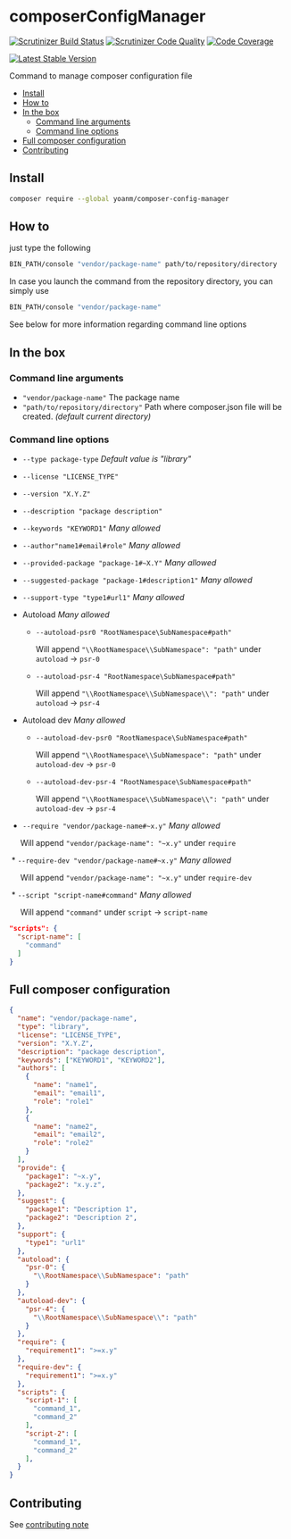 # composerConfigManager
[![Scrutinizer Build Status](https://img.shields.io/scrutinizer/build/g/yoanm/composerConfigManager.svg?label=Scrutinizer)](https://scrutinizer-ci.com/g/yoanm/composerConfigManager/?branch=master) [![Scrutinizer Code Quality](https://img.shields.io/scrutinizer/g/yoanm/composerConfigManager.svg?label=Code%20quality)](https://scrutinizer-ci.com/g/yoanm/composerConfigManager/?branch=master) [![Code Coverage](https://img.shields.io/scrutinizer/coverage/g/yoanm/composerConfigManager.svg?label=Coverage)](https://scrutinizer-ci.com/g/yoanm/composerConfigManager/?branch=master)

[![Latest Stable Version](https://img.shields.io/packagist/v/yoanm/composer-config-manager.svg)](https://packagist.org/packages/yoanm/composer-config-manager)

Command to manage composer configuration file

  * [Install](#install)
  * [How to](#how-to)
  * [In the box](#in-the-box)
    * [Command line arguments](#in-the-box-command-line-arguments)
    * [Command line options](#in-the-box-command-line-options)
  * [Full composer configuration](#full-composer-configuration)
  * [Contributing](#contributing)

## Install
```bash
composer require --global yoanm/composer-config-manager
```

## How to

just type the following
```bash
BIN_PATH/console "vendor/package-name" path/to/repository/directory
```

In case you launch the command from the repository directory, you can simply use 
```bash
BIN_PATH/console "vendor/package-name"
```

See below for more information regarding command line options

## In the box

<a name="in-the-box-command-line-arguments"></a>
### Command line arguments

  * `"vendor/package-name"` The package name
  * `"path/to/repository/directory"` Path where composer.json file will be created. *(default current directory)*

<a name="in-the-box-command-line-options"></a>
### Command line options

  * `--type package-type` *Default value is "library"*
  * `--license "LICENSE_TYPE"`
  * `--version "X.Y.Z"`
  * `--description "package description"`
  * `--keywords "KEYWORD1"` *Many allowed*
  * `--author"name1#email#role"` *Many allowed*  
  * `--provided-package "package-1#~X.Y"` *Many allowed*
  * `--suggested-package "package-1#description1"` *Many allowed*
  * `--support-type "type1#url1"` *Many allowed*
  * Autoload *Many allowed*
    
    * `--autoload-psr0 "RootNamespace\SubNamespace#path"`
    
      Will append `"\\RootNamespace\\SubNamespace": "path"` under `autoload` -> `psr-0` 
    * `--autoload-psr-4 "RootNamespace\SubNamespace#path"` 
    
      Will append `"\\RootNamespace\\SubNamespace\\": "path"` under `autoload` -> `psr-4` 

  * Autoload dev *Many allowed*
    
    * `--autoload-dev-psr0 "RootNamespace\SubNamespace#path"`
    
      Will append `"\\RootNamespace\\SubNamespace": "path"` under `autoload-dev` -> `psr-0` 
    * `--autoload-dev-psr-4 "RootNamespace\SubNamespace#path"` 
    
      Will append `"\\RootNamespace\\SubNamespace\\": "path"` under `autoload-dev` -> `psr-4` 

  * `--require "vendor/package-name#~x.y"` *Many allowed*
    
      Will append `"vendor/package-name": "~x.y"` under `require`

  * `--require-dev "vendor/package-name#~x.y"` *Many allowed*
    
      Will append `"vendor/package-name": "~x.y"` under `require-dev`
  
  * `--script "script-name#command"` *Many allowed*
  
      Will append `"command"` under `script` -> `script-name` 

```json
"scripts": {
  "script-name": [
    "command"
  ]
}
```

## Full composer configuration

```json
{
  "name": "vendor/package-name",
  "type": "library",
  "license": "LICENSE_TYPE",
  "version": "X.Y.Z",
  "description": "package description",
  "keywords": ["KEYWORD1", "KEYWORD2"],
  "authors": [
    {
      "name": "name1",
      "email": "email1",
      "role": "role1"
    },
    {
      "name": "name2",
      "email": "email2",
      "role": "role2"
    }
  ],
  "provide": {
    "package1": "~x.y",
    "package2": "x.y.z",
  },
  "suggest": {
    "package1": "Description 1",
    "package2": "Description 2",
  },
  "support": {
    "type1": "url1"
  },
  "autoload": {
    "psr-0": {
      "\\RootNamespace\\SubNamespace": "path"
    }
  },
  "autoload-dev": {
    "psr-4": {
      "\\RootNamespace\\SubNamespace\\": "path"
    }
  },
  "require": {
    "requirement1": ">=x.y"
  },
  "require-dev": {
    "requirement1": ">=x.y"
  },
  "scripts": {
    "script-1": [
      "command_1",
      "command_2"
    ],
    "script-2": [
      "command_1",
      "command_2"
    ],
  }
}

```

## Contributing
See [contributing note](./CONTRIBUTING.md)
